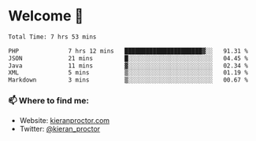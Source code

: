 # Welcome 🦘

<!--START_SECTION:waka-->

```txt
Total Time: 7 hrs 53 mins

PHP              7 hrs 12 mins   ██████████████████████▓░░   91.31 %
JSON             21 mins         █░░░░░░░░░░░░░░░░░░░░░░░░   04.45 %
Java             11 mins         ▓░░░░░░░░░░░░░░░░░░░░░░░░   02.34 %
XML              5 mins          ▒░░░░░░░░░░░░░░░░░░░░░░░░   01.19 %
Markdown         3 mins          ▒░░░░░░░░░░░░░░░░░░░░░░░░   00.67 %
```

<!--END_SECTION:waka-->

### 📫 Where to find me:

-   Website: [kieranproctor.com](https://kieranproctor.com/)
-   Twitter: [@kieran_proctor](https://twitter.com/kieran_proctor)
